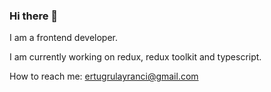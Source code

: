 ### Hi there 👋

I am a frontend developer.

I am currently working on redux, redux toolkit and typescript.

How to reach me: ertugrulayranci@gmail.com
